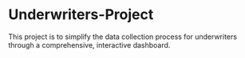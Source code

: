 # Underwriters-Project
This project is to simplify the data collection process for underwriters through a comprehensive, interactive dashboard.
